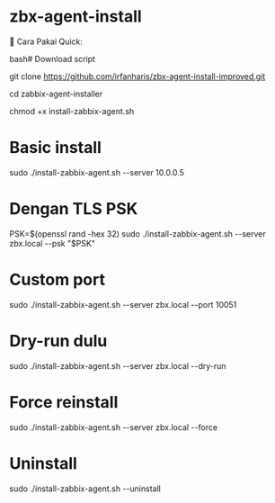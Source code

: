 # zbx-agent-install

📝 Cara Pakai Quick:

bash# Download script

git clone https://github.com/irfanharis/zbx-agent-install-improved.git

cd zabbix-agent-installer

chmod +x install-zabbix-agent.sh

# Basic install
sudo ./install-zabbix-agent.sh --server 10.0.0.5

# Dengan TLS PSK
PSK=$(openssl rand -hex 32)
sudo ./install-zabbix-agent.sh --server zbx.local --psk "$PSK"

# Custom port
sudo ./install-zabbix-agent.sh --server zbx.local --port 10051

# Dry-run dulu
sudo ./install-zabbix-agent.sh --server zbx.local --dry-run

# Force reinstall
sudo ./install-zabbix-agent.sh --server zbx.local --force

# Uninstall
sudo ./install-zabbix-agent.sh --uninstall
